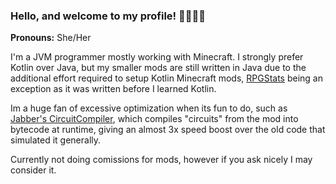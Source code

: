 ### Hello, and welcome to my profile! 🏳️‍🌈🏳️‍⚧️

**Pronouns:** She/Her

I'm a JVM programmer mostly working with Minecraft. I strongly prefer Kotlin over Java, but my smaller mods are still written in Java due to the additional effort required to setup Kotlin Minecraft mods, [RPGStats](https://github.com/SilverAndro/RPGStats) being an exception as it was written before I learned Kotlin.

Im a huge fan of excessive optimization when its fun to do, such as [Jabber's CircuitCompiler](https://github.com/SilverAndro/Jabber/blob/master/src/main/kotlin/mc/jabber/core/asm/CircuitCompiler.kt), which compiles "circuits" from the mod into bytecode at runtime, giving an almost 3x speed boost over the old code that simulated it generally.

Currently not doing comissions for mods, however if you ask nicely I may consider it.
